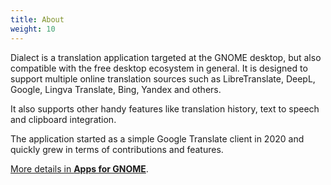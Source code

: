 ```yaml
---
title: About
weight: 10
---
```


Dialect is a translation application targeted at the GNOME desktop, but also compatible with the free desktop ecosystem in general. It is designed to support multiple online translation sources such as LibreTranslate, DeepL, Google, Lingva Translate, Bing, Yandex and others.

It also supports other handy features like translation history, text to speech and clipboard integration.

The application started as a simple Google Translate client in 2020 and quickly grew in terms of contributions and features.

[More details in **Apps for GNOME**](https://apps.gnome.org/Dialect/).
